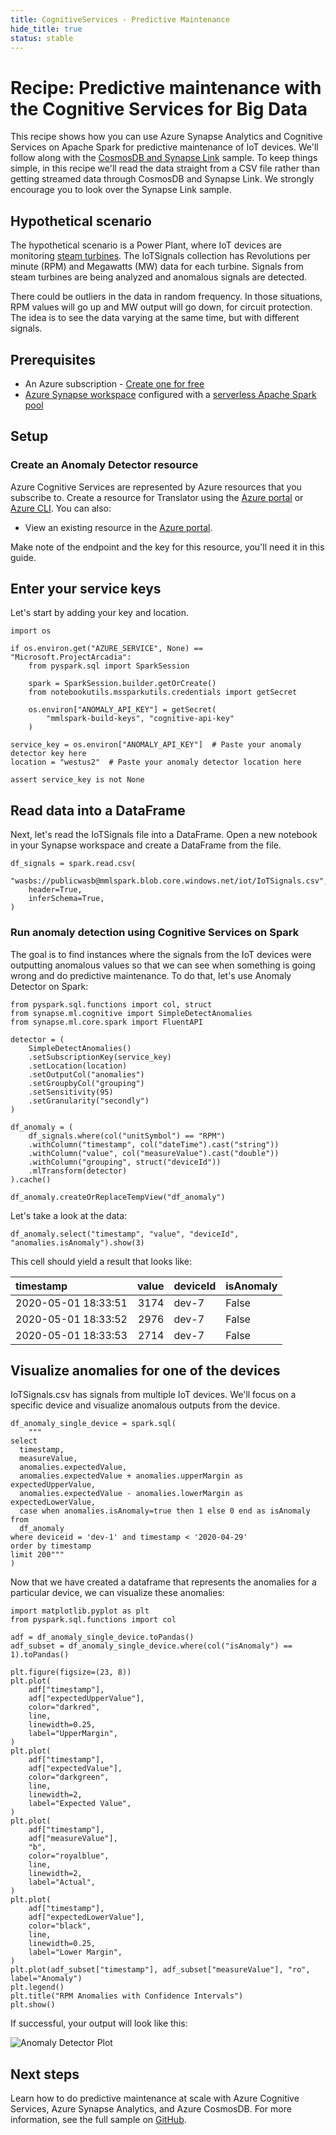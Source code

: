 ```yaml
---
title: CognitiveServices - Predictive Maintenance
hide_title: true
status: stable
---
```

# Recipe: Predictive maintenance with the Cognitive Services for Big Data

This recipe shows how you can use Azure Synapse Analytics and Cognitive Services on Apache Spark for predictive maintenance of IoT devices. We'll follow along with the [CosmosDB and Synapse Link](https://github.com/Azure-Samples/cosmosdb-synapse-link-samples) sample. To keep things simple, in this recipe we'll read the data straight from a CSV file rather than getting streamed data through CosmosDB and Synapse Link. We strongly encourage you to look over the Synapse Link sample.

## Hypothetical scenario

The hypothetical scenario is a Power Plant, where IoT devices are monitoring [steam turbines](https://en.wikipedia.org/wiki/Steam_turbine). The IoTSignals collection has Revolutions per minute (RPM) and Megawatts (MW) data for each turbine. Signals from steam turbines are being analyzed and anomalous signals are detected.

There could be outliers in the data in random frequency. In those situations, RPM values will go up and MW output will go down, for circuit protection. The idea is to see the data varying at the same time, but with different signals.

## Prerequisites

* An Azure subscription - [Create one for free](https://azure.microsoft.com/en-us/free/)
* [Azure Synapse workspace](https://docs.microsoft.com/en-us/azure/synapse-analytics/get-started-create-workspace) configured with a [serverless Apache Spark pool](https://docs.microsoft.com/en-us/azure/synapse-analytics/get-started-analyze-spark)

## Setup

### Create an Anomaly Detector resource

Azure Cognitive Services are represented by Azure resources that you subscribe to. Create a resource for Translator using the [Azure portal](https://docs.microsoft.com/en-us/azure/cognitive-services/cognitive-services-apis-create-account?tabs=multiservice%2Clinux) or [Azure CLI](https://docs.microsoft.com/en-us/azure/cognitive-services/cognitive-services-apis-create-account-cli?tabs=linux). You can also:

- View an existing resource in the  [Azure portal](https://portal.azure.com/).

Make note of the endpoint and the key for this resource, you'll need it in this guide.

## Enter your service keys

Let's start by adding your key and location.


```
import os

if os.environ.get("AZURE_SERVICE", None) == "Microsoft.ProjectArcadia":
    from pyspark.sql import SparkSession

    spark = SparkSession.builder.getOrCreate()
    from notebookutils.mssparkutils.credentials import getSecret

    os.environ["ANOMALY_API_KEY"] = getSecret(
        "mmlspark-build-keys", "cognitive-api-key"
    )

service_key = os.environ["ANOMALY_API_KEY"]  # Paste your anomaly detector key here
location = "westus2"  # Paste your anomaly detector location here

assert service_key is not None
```

## Read data into a DataFrame

Next, let's read the IoTSignals file into a DataFrame. Open a new notebook in your Synapse workspace and create a DataFrame from the file.


```
df_signals = spark.read.csv(
    "wasbs://publicwasb@mmlspark.blob.core.windows.net/iot/IoTSignals.csv",
    header=True,
    inferSchema=True,
)
```

### Run anomaly detection using Cognitive Services on Spark

The goal is to find instances where the signals from the IoT devices were outputting anomalous values so that we can see when something is going wrong and do predictive maintenance. To do that, let's use Anomaly Detector on Spark:


```
from pyspark.sql.functions import col, struct
from synapse.ml.cognitive import SimpleDetectAnomalies
from synapse.ml.core.spark import FluentAPI

detector = (
    SimpleDetectAnomalies()
    .setSubscriptionKey(service_key)
    .setLocation(location)
    .setOutputCol("anomalies")
    .setGroupbyCol("grouping")
    .setSensitivity(95)
    .setGranularity("secondly")
)

df_anomaly = (
    df_signals.where(col("unitSymbol") == "RPM")
    .withColumn("timestamp", col("dateTime").cast("string"))
    .withColumn("value", col("measureValue").cast("double"))
    .withColumn("grouping", struct("deviceId"))
    .mlTransform(detector)
).cache()

df_anomaly.createOrReplaceTempView("df_anomaly")
```

Let's take a look at the data:


```
df_anomaly.select("timestamp", "value", "deviceId", "anomalies.isAnomaly").show(3)
```

This cell should yield a result that looks like:

| timestamp           |   value | deviceId   | isAnomaly   |
|:--------------------|--------:|:-----------|:------------|
| 2020-05-01 18:33:51 |    3174 | dev-7      | False       |
| 2020-05-01 18:33:52 |    2976 | dev-7      | False       |
| 2020-05-01 18:33:53 |    2714 | dev-7      | False       |

## Visualize anomalies for one of the devices

IoTSignals.csv has signals from multiple IoT devices. We'll focus on a specific device and visualize anomalous outputs from the device.


```
df_anomaly_single_device = spark.sql(
    """
select
  timestamp,
  measureValue,
  anomalies.expectedValue,
  anomalies.expectedValue + anomalies.upperMargin as expectedUpperValue,
  anomalies.expectedValue - anomalies.lowerMargin as expectedLowerValue,
  case when anomalies.isAnomaly=true then 1 else 0 end as isAnomaly
from
  df_anomaly
where deviceid = 'dev-1' and timestamp < '2020-04-29'
order by timestamp
limit 200"""
)
```

Now that we have created a dataframe that represents the anomalies for a particular device, we can visualize these anomalies:


```
import matplotlib.pyplot as plt
from pyspark.sql.functions import col

adf = df_anomaly_single_device.toPandas()
adf_subset = df_anomaly_single_device.where(col("isAnomaly") == 1).toPandas()

plt.figure(figsize=(23, 8))
plt.plot(
    adf["timestamp"],
    adf["expectedUpperValue"],
    color="darkred",
    line,
    linewidth=0.25,
    label="UpperMargin",
)
plt.plot(
    adf["timestamp"],
    adf["expectedValue"],
    color="darkgreen",
    line,
    linewidth=2,
    label="Expected Value",
)
plt.plot(
    adf["timestamp"],
    adf["measureValue"],
    "b",
    color="royalblue",
    line,
    linewidth=2,
    label="Actual",
)
plt.plot(
    adf["timestamp"],
    adf["expectedLowerValue"],
    color="black",
    line,
    linewidth=0.25,
    label="Lower Margin",
)
plt.plot(adf_subset["timestamp"], adf_subset["measureValue"], "ro", label="Anomaly")
plt.legend()
plt.title("RPM Anomalies with Confidence Intervals")
plt.show()
```

If successful, your output will look like this:

![Anomaly Detector Plot](https://github.com/MicrosoftDocs/azure-docs/raw/master/articles/cognitive-services/big-data/media/anomaly-output.png)

## Next steps

Learn how to do predictive maintenance at scale with Azure Cognitive Services, Azure Synapse Analytics, and Azure CosmosDB. For more information, see the full sample on [GitHub](https://github.com/Azure-Samples/cosmosdb-synapse-link-samples).
